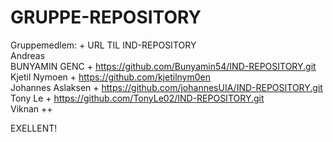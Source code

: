# GRUPPE-REPOSITORY
Gruppemedlem: + URL TIL IND-REPOSITORY
<br> Andreas
<br> BUNYAMIN GENC + https://github.com/Bunyamin54/IND-REPOSITORY.git
<br> Kjetil Nymoen + https://github.com/kjetilnym0en
<br> Johannes Aslaksen + https://github.com/johannesUIA/IND-REPOSITORY.git
<br> Tony Le + https://github.com/TonyLe02/IND-REPOSITORY.git 
<br> Viknan ++

EXELLENT!